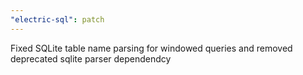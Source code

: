 ```yaml
---
"electric-sql": patch
---
```


Fixed SQLite table name parsing for windowed queries and removed deprecated sqlite parser dependendcy
